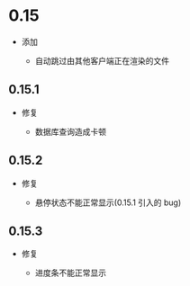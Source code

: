 # 0.15

- 添加

  - 自动跳过由其他客户端正在渲染的文件

## 0.15.1

- 修复

  - 数据库查询造成卡顿

## 0.15.2

- 修复

  - 悬停状态不能正常显示(0.15.1 引入的 bug)

## 0.15.3

- 修复

  - 进度条不能正常显示
